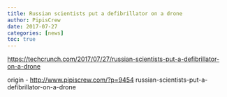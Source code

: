 ```yaml
---
title: Russian scientists put a defibrillator on a drone
author: PipisCrew
date: 2017-07-27
categories: [news]
toc: true
---
```


https://techcrunch.com/2017/07/27/russian-scientists-put-a-defibrillator-on-a-drone

origin - http://www.pipiscrew.com/?p=9454 russian-scientists-put-a-defibrillator-on-a-drone